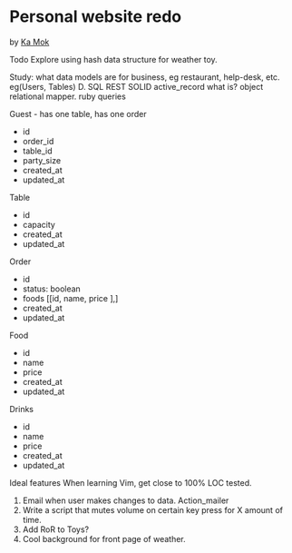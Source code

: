 # Personal website redo

by [Ka Mok](https://kamok-web.herokuapp.com/)

Todo
Explore using hash data structure for weather toy.

Study:
what data models are for business, eg restaurant, help-desk, etc. eg(Users, Tables)
 D. SQL
REST
SOLID
active_record what is? object relational mapper. ruby queries 

Guest - has one table, has one order
- id
- order_id
- table_id
- party_size
- created_at 
- updated_at

Table
- id
- capacity
- created_at
- updated_at

Order 
- id 
- status: boolean
- foods [[id, name, price ],]
- created_at
- updated_at

Food
- id
- name
- price
- created_at
- updated_at

Drinks
- id
- name
- price
- created_at
- updated_at


 Ideal features
 When learning Vim, get close to 100% LOC tested.

 1. Email when user makes changes to data. Action_mailer
 2. Write a script that mutes volume on certain key press for X amount of time.
 3. Add RoR to Toys?
 4. Cool background for front page of weather.